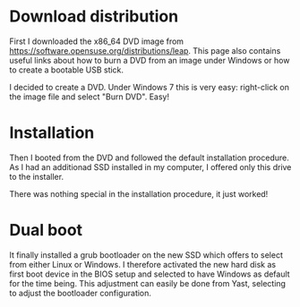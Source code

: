 # Download distribution

First I downloaded the x86_64 DVD image from https://software.opensuse.org/distributions/leap. This page also contains useful links about how to burn a DVD from an image under Windows or how to create a bootable USB stick.

I decided to create a DVD. Under Windows 7 this is very easy: right-click on the image file and select "Burn DVD". Easy!

# Installation

Then I booted from the DVD and followed the default installation procedure. As I had an additionad SSD installed in my computer, I offered only this drive to the installer.

There was nothing special in the installation procedure, it just worked! 

# Dual boot

It finally installed a grub bootloader on the new SSD which offers to select from either Linux or Windows. I therefore activated the new hard disk as first boot device in the BIOS setup and selected to have Windows as default for the time being. This adjustment can easily be done from Yast, selecting to adjust the bootloader configuration.
